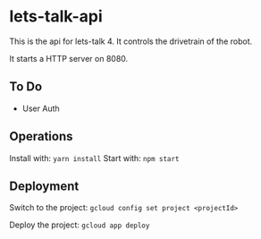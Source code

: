 # lets-talk-api
This is the api for lets-talk 4. It controls the drivetrain of the robot.

It starts a HTTP server on 8080.

## To Do
- User Auth

## Operations
Install with: `yarn install`
Start with: `npm start`

## Deployment
Switch to the project: `gcloud config set project <projectId>`

Deploy the project: `gcloud app deploy`
